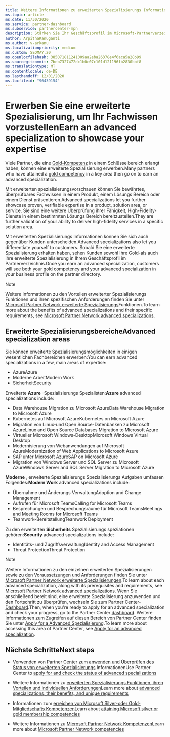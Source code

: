 ```yaml
---
title: Weitere Informationen zu erweiterten Spezialisierungs Informationen
ms.topic: article
ms.date: 11/30/2020
ms.service: partner-dashboard
ms.subservice: partnercenter-mpn
description: Stärken Sie Ihr Geschäftsprofil im Microsoft-Partnerverzeichnis. Erfahren Sie mehr über die erweiterten Spezialisierungsmöglichkeiten, die Sie zusammen mit Ihren vorhandenen Gold-und Silver-Kompetenzen erreichen können.
author: ArpithaKanuganti
ms.author: v-arkanu
ms.localizationpriority: medium
ms.custom: SEOMAY.20
ms.openlocfilehash: 385071811241009aa2eba26378e4f6aca5a28b99
ms.sourcegitcommit: 7beb7327472dc1b0c07c101d121196fb2830bbf8
ms.translationtype: MT
ms.contentlocale: de-DE
ms.lasthandoff: 12/01/2020
ms.locfileid: "96439154"
---
```

# <a name="earn-an-advanced-specialization-to-showcase-your-expertise"></a><span data-ttu-id="f204b-104">Erwerben Sie eine erweiterte Spezialisierung, um Ihr Fachwissen vorzustellen</span><span class="sxs-lookup"><span data-stu-id="f204b-104">Earn an advanced specialization to showcase your expertise</span></span>

<span data-ttu-id="f204b-105">Viele Partner, die eine [Gold-Kompetenz](learn-about-competencies.md) in einem Schlüsselbereich erlangt haben, können eine erweiterte Spezialisierung erwerben.</span><span class="sxs-lookup"><span data-stu-id="f204b-105">Many partners who have attained a [gold competency](learn-about-competencies.md) in a key area then go on to earn an advanced specialization.</span></span>

<span data-ttu-id="f204b-106">Mit erweiterten spezialisierungsvorschauen können Sie bewährtes, überprüfbares Fachwissen in einem Produkt, einem Lösungs Bereich oder einem Dienst präsentieren.</span><span class="sxs-lookup"><span data-stu-id="f204b-106">Advanced specializations let you further showcase proven, verifiable expertise in a product, solution area, or service.</span></span> <span data-ttu-id="f204b-107">Sie sind eine weitere Überprüfung ihrer Fähigkeit, High-Fidelity-Dienste in einem bestimmten Lösungs Bereich bereitzustellen.</span><span class="sxs-lookup"><span data-stu-id="f204b-107">They are further validation of your ability to deliver high-fidelity services in a specific solution area.</span></span>

<span data-ttu-id="f204b-108">Mit erweiterten Spezialisierungs Informationen können Sie sich auch gegenüber Kunden unterscheiden.</span><span class="sxs-lookup"><span data-stu-id="f204b-108">Advanced specializations also let you differentiate yourself to customers.</span></span> <span data-ttu-id="f204b-109">Sobald Sie eine erweiterte Spezialisierung erhalten haben, sehen Kunden sowohl Ihre Gold-als auch ihre erweiterte Spezialisierung in Ihrem Geschäftsprofil im Partnerverzeichnis.</span><span class="sxs-lookup"><span data-stu-id="f204b-109">Once you earn an advanced specialization, customers will see both your gold competency and your advanced specialization in your business profile on the partner directory.</span></span>

> [!NOTE]
> <span data-ttu-id="f204b-110">Weitere Informationen zu den Vorteilen erweiterter Spezialisierungs Funktionen und ihren spezifischen Anforderungen finden Sie unter [Microsoft Partner Network erweiterte Spezialisierungs](https://partner.microsoft.com/membership/advanced-specialization)Funktionen.</span><span class="sxs-lookup"><span data-stu-id="f204b-110">To learn more about the benefits of advanced specializations and their specific requirements, see [Microsoft Partner Network advanced specializations](https://partner.microsoft.com/membership/advanced-specialization).</span></span>

## <a name="advanced-specialization-areas"></a><span data-ttu-id="f204b-111">Erweiterte Spezialisierungsbereiche</span><span class="sxs-lookup"><span data-stu-id="f204b-111">Advanced specialization areas</span></span>

<span data-ttu-id="f204b-112">Sie können erweiterte Spezialisierungsmöglichkeiten in einigen wesentlichen Fachbereichen erwerben:</span><span class="sxs-lookup"><span data-stu-id="f204b-112">You can earn advanced specializations in a few, main areas of expertise:</span></span>

- <span data-ttu-id="f204b-113">Azure</span><span class="sxs-lookup"><span data-stu-id="f204b-113">Azure</span></span>
- <span data-ttu-id="f204b-114">Moderne Arbeit</span><span class="sxs-lookup"><span data-stu-id="f204b-114">Modern Work</span></span>
- <span data-ttu-id="f204b-115">Sicherheit</span><span class="sxs-lookup"><span data-stu-id="f204b-115">Security</span></span>

<span data-ttu-id="f204b-116">Erweiterte **Azure** -Spezialisierungs Spezialisten:</span><span class="sxs-lookup"><span data-stu-id="f204b-116">**Azure** advanced specializations include:</span></span>

- <span data-ttu-id="f204b-117">Data Warehouse Migration zu Microsoft Azure</span><span class="sxs-lookup"><span data-stu-id="f204b-117">Data Warehouse Migration to Microsoft Azure</span></span>
- <span data-ttu-id="f204b-118">Kubernetes auf Microsoft Azure</span><span class="sxs-lookup"><span data-stu-id="f204b-118">Kubernetes on Microsoft Azure</span></span>
- <span data-ttu-id="f204b-119">Migration von Linux-und Open Source-Datenbanken zu Microsoft Azure</span><span class="sxs-lookup"><span data-stu-id="f204b-119">Linux and Open Source Databases Migration to Microsoft Azure</span></span>
- <span data-ttu-id="f204b-120">Virtueller Microsoft Windows-Desktop</span><span class="sxs-lookup"><span data-stu-id="f204b-120">Microsoft Windows Virtual Desktop</span></span>
- <span data-ttu-id="f204b-121">Modernisierung von Webanwendungen auf Microsoft Azure</span><span class="sxs-lookup"><span data-stu-id="f204b-121">Modernization of Web Applications to Microsoft Azure</span></span>
- <span data-ttu-id="f204b-122">SAP unter Microsoft Azure</span><span class="sxs-lookup"><span data-stu-id="f204b-122">SAP on Microsoft Azure</span></span>
- <span data-ttu-id="f204b-123">Migration von Windows Server und SQL Server zu Microsoft Azure</span><span class="sxs-lookup"><span data-stu-id="f204b-123">Windows Server and SQL Server Migration to Microsoft Azure</span></span>

<span data-ttu-id="f204b-124">**Moderne** , erweiterte Spezialisierungs Spezialisierungs Aufgaben umfassen Folgendes:</span><span class="sxs-lookup"><span data-stu-id="f204b-124">**Modern Work** advanced specializations include:</span></span>

- <span data-ttu-id="f204b-125">Übernahme und Änderungs Verwaltung</span><span class="sxs-lookup"><span data-stu-id="f204b-125">Adoption and Change Management</span></span>
- <span data-ttu-id="f204b-126">Aufrufen für Microsoft Teams</span><span class="sxs-lookup"><span data-stu-id="f204b-126">Calling for Microsoft Teams</span></span>
- <span data-ttu-id="f204b-127">Besprechungen und Besprechungsräume für Microsoft Teams</span><span class="sxs-lookup"><span data-stu-id="f204b-127">Meetings and Meeting Rooms for Microsoft Teams</span></span>
- <span data-ttu-id="f204b-128">Teamwork-Bereitstellung</span><span class="sxs-lookup"><span data-stu-id="f204b-128">Teamwork Deployment</span></span>

<span data-ttu-id="f204b-129">Zu den erweiterten **Sicherheits** Spezialisierungs speziationen gehören:</span><span class="sxs-lookup"><span data-stu-id="f204b-129">**Security** advanced specializations include:</span></span>

- <span data-ttu-id="f204b-130">Identitäts- und Zugriffsverwaltung</span><span class="sxs-lookup"><span data-stu-id="f204b-130">Identity and Access Management</span></span>
- <span data-ttu-id="f204b-131">Threat Protection</span><span class="sxs-lookup"><span data-stu-id="f204b-131">Threat Protection</span></span>

> [!NOTE]
> <span data-ttu-id="f204b-132">Weitere Informationen zu den einzelnen erweiterten Spezialisierungen sowie zu den Voraussetzungen und Anforderungen finden Sie unter [Microsoft Partner Network erweiterte Spezialisierungen](https://partner.microsoft.com/membership/advanced-specialization).</span><span class="sxs-lookup"><span data-stu-id="f204b-132">To learn about each advanced specialization, along with its prerequisites and requirements, see [Microsoft Partner Network advanced specializations](https://partner.microsoft.com/membership/advanced-specialization).</span></span> <span data-ttu-id="f204b-133">Wenn Sie anschließend bereit sind, eine erweiterte Spezialisierung anzuwenden und den Fortschritt zu überprüfen, wechseln Sie zum Partner Center- [Dashboard](https://partner.microsoft.com/dashboard).</span><span class="sxs-lookup"><span data-stu-id="f204b-133">Then, when you're ready to apply for an advanced specialization and check your progress, go to the Partner Center [dashboard](https://partner.microsoft.com/dashboard).</span></span> <span data-ttu-id="f204b-134">Weitere Informationen zum Zugreifen auf diesen Bereich von Partner Center finden Sie unter [Apply for a Advanced Spezialisierung](advanced-specializations-apply.md).</span><span class="sxs-lookup"><span data-stu-id="f204b-134">To learn more about accessing this area of Partner Center, see [Apply for an advanced specialization](advanced-specializations-apply.md).</span></span>

## <a name="next-steps"></a><span data-ttu-id="f204b-135">Nächste Schritte</span><span class="sxs-lookup"><span data-stu-id="f204b-135">Next steps</span></span>

- <span data-ttu-id="f204b-136">Verwenden von Partner Center zum [anwenden und Überprüfen des Status von erweiterten Spezialisierungs](advanced-specializations-apply.md) Informationen</span><span class="sxs-lookup"><span data-stu-id="f204b-136">Use Partner Center to [apply for and check the status of advanced specializations](advanced-specializations-apply.md)</span></span>

- <span data-ttu-id="f204b-137">Weitere Informationen zu [erweiterten Spezialisierungs Funktionen, ihren Vorteilen und individuellen Anforderungen](https://partner.microsoft.com/membership/advanced-specialization)</span><span class="sxs-lookup"><span data-stu-id="f204b-137">Learn more about [advanced specializations, their benefits, and unique requirements](https://partner.microsoft.com/membership/advanced-specialization)</span></span>

- <span data-ttu-id="f204b-138">Informationen zum [erreichen von Microsoft Silver-oder Gold-Mitgliedschafts Kompetenzen](learn-about-competencies.md)</span><span class="sxs-lookup"><span data-stu-id="f204b-138">Learn about [attaining Microsoft silver or gold membership competencies](learn-about-competencies.md)</span></span>

- <span data-ttu-id="f204b-139">Weitere Informationen zu [Microsoft Partner Network Kompetenzen](https://partner.microsoft.com/membership/competencies)</span><span class="sxs-lookup"><span data-stu-id="f204b-139">Learn more about [Microsoft Partner Network competencies](https://partner.microsoft.com/membership/competencies)</span></span>